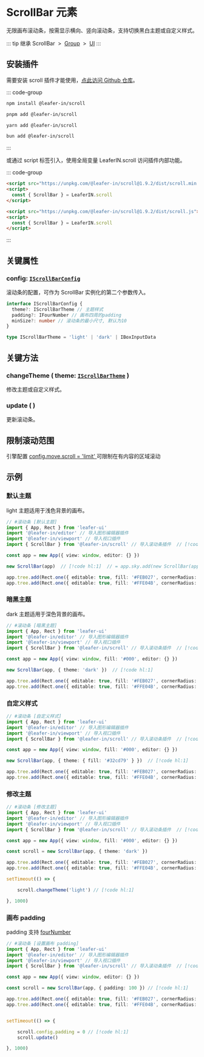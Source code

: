 # ScrollBar 元素

无限画布滚动条，按需显示横向、竖向滚动条，支持切换黑白主题或自定义样式。

::: tip 继承
ScrollBar &nbsp;>&nbsp; [Group](/reference/display/Group.md) &nbsp;>&nbsp; [UI](/reference/display/UI.md)
:::

## 安装插件

需要安装 scroll 插件才能使用，[点此访问 Github 仓库](https://github.com/leaferjs/leafer-in/tree/main/packages/scroll)。

::: code-group

```sh [npm]
npm install @leafer-in/scroll
```

```sh [pnpm]
pnpm add @leafer-in/scroll
```

```sh [yarn]
yarn add @leafer-in/scroll
```

```sh [bun]
bun add @leafer-in/scroll
```

:::

或通过 script 标签引入，使用全局变量 LeaferIN.scroll 访问插件内部功能。

::: code-group

```html [scroll.min]
<script src="https://unpkg.com/@leafer-in/scroll@1.9.2/dist/scroll.min.js"></script>
<script>
  const { ScrollBar } = LeaferIN.scroll
</script>
```

```html [scroll]
<script src="https://unpkg.com/@leafer-in/scroll@1.9.2/dist/scroll.js"></script>
<script>
  const { ScrollBar } = LeaferIN.scroll
</script>
```

<!-- https://unpkg.com 无法访问时，可替换为 https://cdn.jsdelivr.net/npm -->

:::

## 关键属性

### config: [`IScrollBarConfig`](/api/interfaces/IScrollBarConfig.md)

滚动条的配置，可作为 ScrollBar 实例化的第二个参数传入。

```ts
interface IScrollBarConfig {
  theme?: IScrollBarTheme // 主题样式
  padding?: IFourNumber // 画布四周的padding
  minSize?: number // 滚动条的最小尺寸, 默认为10
}

type IScrollBarTheme = 'light' | 'dark' | IBoxInputData
```

## 关键方法

### changeTheme ( theme: [`IScrollBarTheme`](/api/modules.md#iscrollbartheme) )

修改主题或自定义样式。

### update ( )

更新滚动条。

## 限制滚动范围

引擎配置 [config.move.scroll = 'limit' ](/reference/config/app/move.md#move-scroll-boolean-x-y-limit-x-limit-y-limit) 可限制在有内容的区域滚动

<!-- ## 继承元素

### [Group](/reference/display/Group.md) -->

<!-- ## API

### [ScrollBar](/api/classes/ScrollBar.md) -->

## 示例

### 默认主题

light 主题适用于浅色背景的画布。

```ts
// #滚动条 [默认主题]
import { App, Rect } from 'leafer-ui'
import '@leafer-in/editor' // 导入图形编辑器插件
import '@leafer-in/viewport' // 导入视口插件
import { ScrollBar } from '@leafer-in/scroll' // 导入滚动条插件  // [!code hl] 

const app = new App({ view: window, editor: {} })

new ScrollBar(app)  // [!code hl:1]  // = app.sky.add(new ScrollBar(app.tree))

app.tree.add(Rect.one({ editable: true, fill: '#FEB027', cornerRadius: [20, 0, 0, 20] }, 500, 100))
app.tree.add(Rect.one({ editable: true, fill: '#FFE04B', cornerRadius: [0, 20, 20, 0] }, 650, 2400))
```

### 暗黑主题

dark 主题适用于深色背景的画布。

```ts
// #滚动条 [暗黑主题]
import { App, Rect } from 'leafer-ui'
import '@leafer-in/editor' // 导入图形编辑器插件
import '@leafer-in/viewport' // 导入视口插件
import { ScrollBar } from '@leafer-in/scroll' // 导入滚动条插件  // [!code hl] 

const app = new App({ view: window, fill: '#000', editor: {} })

new ScrollBar(app, { theme: 'dark' })  // [!code hl:1]

app.tree.add(Rect.one({ editable: true, fill: '#FEB027', cornerRadius: [20, 0, 0, 20] }, 500, 100))
app.tree.add(Rect.one({ editable: true, fill: '#FFE04B', cornerRadius: [0, 20, 20, 0] }, 650, 2400))
```

### 自定义样式

```ts
// #滚动条 [自定义样式]
import { App, Rect } from 'leafer-ui'
import '@leafer-in/editor' // 导入图形编辑器插件
import '@leafer-in/viewport' // 导入视口插件
import { ScrollBar } from '@leafer-in/scroll' // 导入滚动条插件  // [!code hl] 

const app = new App({ view: window, fill: '#000', editor: {} })

new ScrollBar(app, { theme: { fill: '#32cd79' } })  // [!code hl:1]

app.tree.add(Rect.one({ editable: true, fill: '#FEB027', cornerRadius: [20, 0, 0, 20] }, 500, 100))
app.tree.add(Rect.one({ editable: true, fill: '#FFE04B', cornerRadius: [0, 20, 20, 0] }, 650, 2400))
```

### 修改主题

```ts
// #滚动条 [修改主题]
import { App, Rect } from 'leafer-ui'
import '@leafer-in/editor' // 导入图形编辑器插件
import '@leafer-in/viewport' // 导入视口插件
import { ScrollBar } from '@leafer-in/scroll' // 导入滚动条插件  // [!code hl] 

const app = new App({ view: window, fill: '#000', editor: {} })

const scroll = new ScrollBar(app, { theme: 'dark' })

app.tree.add(Rect.one({ editable: true, fill: '#FEB027', cornerRadius: [20, 0, 0, 20] }, 500, 100))
app.tree.add(Rect.one({ editable: true, fill: '#FFE04B', cornerRadius: [0, 20, 20, 0] }, 650, 2400))

setTimeout(() => {

    scroll.changeTheme('light') // [!code hl:1]

}, 1000)

```

### 画布 padding

padding 支持 [fourNumber](/reference/interface/math/Math.md#ifournumber)

```ts
// #滚动条 [设置画布 padding]
import { App, Rect } from 'leafer-ui'
import '@leafer-in/editor' // 导入图形编辑器插件
import '@leafer-in/viewport' // 导入视口插件
import { ScrollBar } from '@leafer-in/scroll' // 导入滚动条插件  // [!code hl] 

const app = new App({ view: window, editor: {} })

const scroll = new ScrollBar(app, { padding: 100 }) // [!code hl:1] 

app.tree.add(Rect.one({ editable: true, fill: '#FEB027', cornerRadius: [20, 0, 0, 20] }, 500, 100))
app.tree.add(Rect.one({ editable: true, fill: '#FFE04B', cornerRadius: [0, 20, 20, 0] }, 650, 2400))


setTimeout(() => {

    scroll.config.padding = 0 // [!code hl:1]
    scroll.update()

}, 1000)
```
